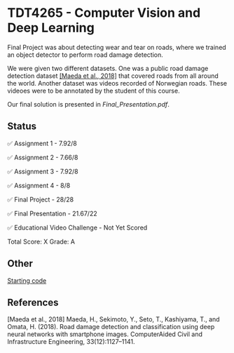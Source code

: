 # TDT4265 - Computer Vision and Deep Learning

Final Project was about detecting wear and tear on roads, where we trained an object detector to perform road
damage detection.

We were given two different datasets. One was a public road damage detection dataset [[Maeda et al., 2018]](#References) that covered roads from all around the world. Another dataset was videos recorded of Norwegian roads. These videoes were to be annotated by the student of this course.

Our final solution is presented in *Final_Presentation.pdf*.

## Status
:white_check_mark:  Assignment 1 - 7.92/8

:white_check_mark:  Assignment 2 - 7.66/8

:white_check_mark:  Assignment 3 - 7.92/8

:white_check_mark:  Assignment 4 - 8/8

:white_check_mark:  Final Project - 28/28

:white_check_mark:  Final Presentation - 21.67/22

:white_check_mark: Educational Video Challenge - Not Yet Scored

Total Score: X
Grade: A 


## Other
[Starting code](https://github.com/hukkelas/TDT4265-StarterCode)

## References
[Maeda et al., 2018] Maeda, H., Sekimoto, Y., Seto, T., Kashiyama, T., and Omata, H. (2018). Road
damage detection and classification using deep neural networks with smartphone images. ComputerAided Civil and Infrastructure Engineering, 33(12):1127–1141.